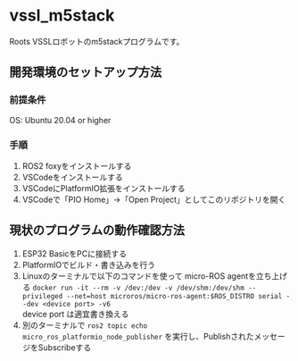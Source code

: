 # vssl_m5stack

Roots VSSLロボットのm5stackプログラムです。

## 開発環境のセットアップ方法
### 前提条件
OS: Ubuntu 20.04  or higher

### 手順
1. ROS2 foxyをインストールする
2. VSCodeをインストールする
3. VSCodeにPlatformIO拡張をインストールする
4. VSCodeで「PIO Home」->「Open Project」としてこのリポジトリを開く


## 現状のプログラムの動作確認方法

1. ESP32 BasicをPCに接続する
2. PlatformIOでビルド・書き込みを行う
3. Linuxのターミナルで以下のコマンドを使って micro-ROS agentを立ち上げる
    `docker run -it --rm -v /dev:/dev -v /dev/shm:/dev/shm --privileged --net=host microros/micro-ros-agent:$ROS_DISTRO serial --dev <device port> -v6`  
    device port は適宜書き換える
4. 別のターミナルで `ros2 topic echo micro_ros_platformio_node_publisher` を実行し、PublishされたメッセージをSubscribeする